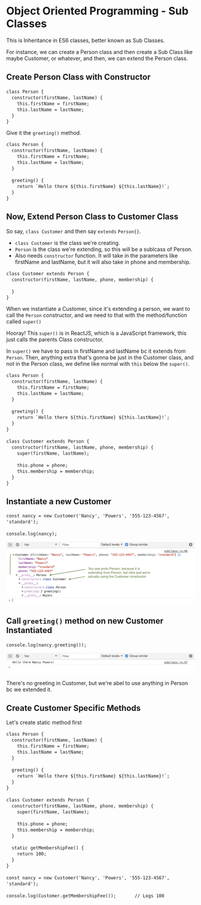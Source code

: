 # Object Oriented Programming - Sub Classes

This is Inheritance in ES6 classes, better known as Sub Classes.

For instance, we can create a Person class and then create a Sub Class like maybe Customer, or whatever, and then, we can extend the Person class.

## Create Person Class with Constructor

```
class Person {
  constructor(firstName, lastName) {
    this.firstName = firstName;
    this.lastName = lastName;
  }
}
```

Give it the ```greeting()``` method.

```
class Person {
  constructor(firstName, lastName) {
    this.firstName = firstName;
    this.lastName = lastName;
  }

  greeting() {
    return `Hello there ${this.firstName} ${this.lastName}!`;
  }
}
```

## Now, Extend Person Class to Customer Class

So say, ```class Customer``` and then say ```extends``` ```Person{}```.

* ```class Customer``` is the class we're creating.
* ```Person``` is the class we're extending, so this will be a sublcass of Person.
* Also needs ```constructor``` function. It will take in the parameters like firstName and lastName, but it will also take in phone and membership.

```
class Customer extends Person {
  constructor(firstName, lastName, phone, membership) {

  }
}
```

When we instantiate a Customer, since it's extending a person, we want to call the ```Person``` constructor, and we need to that with the method/function called ```super()```

Hooray! This ```super()``` is in ReactJS, which is a JavaScript framework, this just calls the parents Class constructor. 

In ```super()``` we have to pass in firstName and lastName bc it extends from ```Person```. Then, anything extra that's gonna be just in the Customer class, and not in the Person class, we define like normal with ```this``` below the ```super()```.

```
class Person {
  constructor(firstName, lastName) {
    this.firstName = firstName;
    this.lastName = lastName;
  }

  greeting() {
    return `Hello there ${this.firstName} ${this.lastName}!`;
  }
}

class Customer extends Person {
  constructor(firstName, lastName, phone, membership) {
    super(firstName, lastName);

    this.phone = phone;
    this.membership = membership;
  }
}
```

## Instantiate a new Customer

```
const nancy = new Customer('Nancy', 'Powers', '555-123-4567', 'standard');

console.log(nancy);
```

<kbd>![alt text](img/subclass.png "screenshot")</kbd>

## Call ```greeting()``` method on new Customer Instantiated

```
console.log(nancy.greeting());
```

<kbd>![alt text](img/greet.png "screenshot")</kbd>

There's no greeting in Customer, but we're abel to use anything in Person bc we extended it.

## Create Customer Specific Methods

Let's create static method first

```
class Person {
  constructor(firstName, lastName) {
    this.firstName = firstName;
    this.lastName = lastName;
  }

  greeting() {
    return `Hello there ${this.firstName} ${this.lastName}!`;
  }
}

class Customer extends Person {
  constructor(firstName, lastName, phone, membership) {
    super(firstName, lastName);

    this.phone = phone;
    this.membership = membership;
  }

  static getMembershipFee() {
    return 100;
  } 
}

const nancy = new Customer('Nancy', 'Powers', '555-123-4567', 'standard');

console.log(Customer.getMembershipFee());       // Logs 100
```
